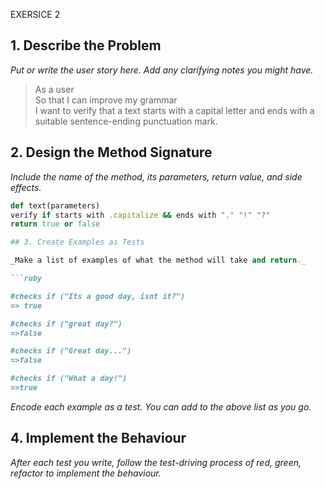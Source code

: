 EXERSICE 2

## 1. Describe the Problem

_Put or write the user story here. Add any clarifying notes you might have._

> As a user  
> So that I can improve my grammar  
> I want to verify that a text starts with a capital letter and ends with a
> suitable sentence-ending punctuation mark.

## 2. Design the Method Signature

_Include the name of the method, its parameters, return value, and side effects._

```ruby
def text(parameters)
verify if starts with .capitalize && ends with "." "!" "?"
return true or false

## 3. Create Examples as Tests

_Make a list of examples of what the method will take and return._

```ruby

#checks if ("Its a good day, isnt it?")
=> true

#checks if ("great day?")
=>false

#checks if ("Great day...")
=>false

#checks if ("What a day!")
=>true
```

_Encode each example as a test. You can add to the above list as you go._

## 4. Implement the Behaviour

_After each test you write, follow the test-driving process of red, green, refactor to implement the behaviour._
